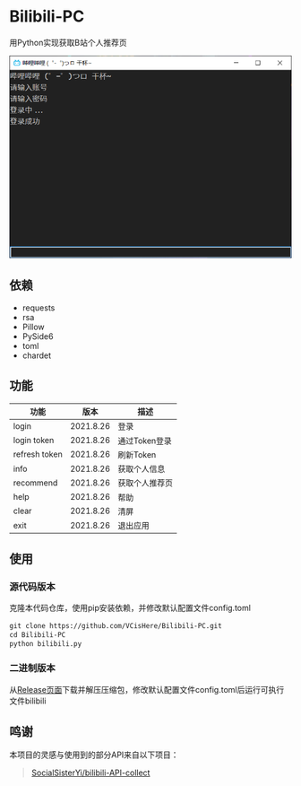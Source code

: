 # Bilibili-PC
用Python实现获取B站个人推荐页

<img src="pic.png" style="zoom: 67%;" />



## 依赖

- requests
- rsa
- Pillow
- PySide6
- toml
- chardet



## 功能

| 功能          | 版本      | 描述           |
| ------------- | --------- | -------------- |
| login         | 2021.8.26 | 登录           |
| login token   | 2021.8.26 | 通过Token登录  |
| refresh token | 2021.8.26 | 刷新Token      |
| info          | 2021.8.26 | 获取个人信息   |
| recommend     | 2021.8.26 | 获取个人推荐页 |
| help          | 2021.8.26 | 帮助           |
| clear         | 2021.8.26 | 清屏           |
| exit          | 2021.8.26 | 退出应用       |



## 使用

### 源代码版本

克隆本代码仓库，使用pip安装依赖，并修改默认配置文件config.toml

```
git clone https://github.com/VCisHere/Bilibili-PC.git
cd Bilibili-PC
python bilibili.py
```

### 二进制版本

从[Release页面](https://github.com/VCisHere/Bilibili-PC/releases)下载并解压压缩包，修改默认配置文件config.toml后运行可执行文件bilibili



## 鸣谢

本项目的灵感与使用到的部分API来自以下项目：

> [SocialSisterYi/bilibili-API-collect](https://github.com/SocialSisterYi/bilibili-API-collect)

